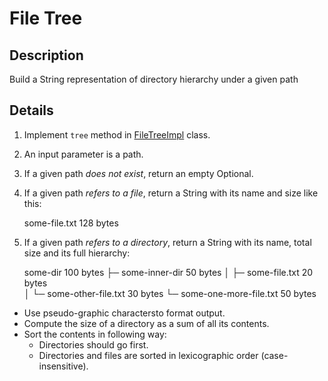 # File Tree

## Description
Build a String representation of directory hierarchy under a given path  

## Details
1. Implement `tree` method in [FileTreeImpl](src/main/java/com/efimchick/ifmo/io/filetree/FileTreeImpl.java) class.
2. An input parameter is a path.
3. If a given path *does not exist*, return an empty Optional.
4. If a given path *refers to a file*, return a String with its name and size like this: 

    
    some-file.txt 128 bytes
    
5. If a given path *refers to a directory*, return a String with its name, total size and its full hierarchy:

    some-dir 100 bytes
    ├─ some-inner-dir 50 bytes
    │  ├─ some-file.txt 20 bytes    
    │  └─ some-other-file.txt 30 bytes
    └─ some-one-more-file.txt 50 bytes
    
- Use pseudo-graphic charactersto format output.
- Compute the size of a directory as a sum of all its contents.
- Sort the contents in following way:
    - Directories should go first.
    - Directories and files are sorted in lexicographic order (case-insensitive).

